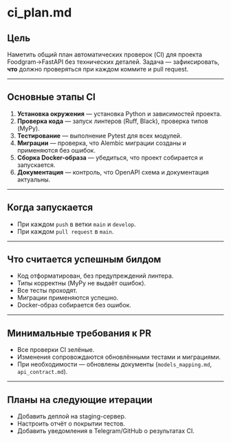 # ci_plan.md

## Цель
Наметить общий план автоматических проверок (CI) для проекта Foodgram→FastAPI без технических деталей.
Задача — зафиксировать, **что** должно проверяться при каждом коммите и pull request.

---

## Основные этапы CI
1. **Установка окружения** — установка Python и зависимостей проекта.
2. **Проверка кода** — запуск линтеров (Ruff, Black), проверка типов (MyPy).
3. **Тестирование** — выполнение Pytest для всех модулей.
4. **Миграции** — проверка, что Alembic миграции созданы и применяются без ошибок.
5. **Сборка Docker-образа** — убедиться, что проект собирается и запускается.
6. **Документация** — контроль, что OpenAPI схема и документация актуальны.

---

## Когда запускается
- При каждом `push` в ветки `main` и `develop`.
- При каждом `pull request` в `main`.

---

## Что считается успешным билдом
- Код отформатирован, без предупреждений линтера.
- Типы корректны (MyPy не выдаёт ошибок).
- Все тесты проходят.
- Миграции применяются успешно.
- Docker-образ собирается без ошибок.

---

## Минимальные требования к PR
- Все проверки CI зелёные.
- Изменения сопровождаются обновлёнными тестами и миграциями.
- При необходимости — обновлены документы (`models_mapping.md`, `api_contract.md`).

---

## Планы на следующие итерации
- Добавить деплой на staging-сервер.
- Настроить отчёт о покрытии тестов.
- Добавить уведомления в Telegram/GitHub о результатах CI.
